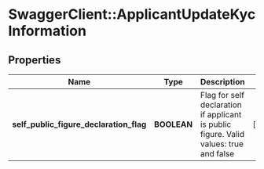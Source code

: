 # SwaggerClient::ApplicantUpdateKycInformation

## Properties
Name | Type | Description | Notes
------------ | ------------- | ------------- | -------------
**self_public_figure_declaration_flag** | **BOOLEAN** | Flag for self declaration if applicant is public figure. Valid values: true and false | [optional] 


